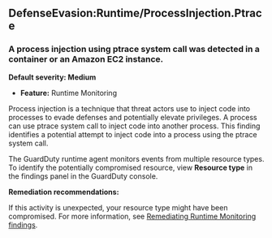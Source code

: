 

DefenseEvasion:Runtime/ProcessInjection.Ptrace
----------------------------------------------

### A process injection using ptrace system call was detected in a container or an Amazon EC2 instance.

**Default severity: Medium**

* **Feature:** Runtime Monitoring

Process injection is a technique that threat actors use to inject code into processes to evade defenses and potentially elevate privileges. A process can use ptrace system call to inject code into another process. This finding identifies a potential attempt to inject code into a process using the ptrace system call.

The GuardDuty runtime agent monitors events from multiple resource types. To identify the potentially compromised resource, view **Resource type** in the findings panel in the GuardDuty console.

**Remediation recommendations:**

If this activity is unexpected, your resource type might have been compromised. For more information, see [Remediating Runtime Monitoring findings](https://docs.aws.amazon.com/guardduty/latest/ug/guardduty-remediate-runtime-monitoring.html).

